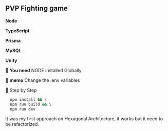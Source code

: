 ## PVP Fighting game

**Node**

**TypeScript**

**Prisma**

**MySQL**

**Unity**

:memo: **You need** NODE installed Globally
 
:memo: **memo** Change the .env variables

:memo: Step by Step
 ```bash
   npm install && \
   npm run build && \
   npm run dev
  ```

It was my first approach on Hexagonal Architecture, it works but it need to be refactorized.

